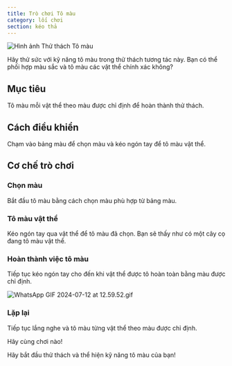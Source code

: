 ```yaml
---
title: Trò chơi Tô màu
category: lối chơi
section: kéo thả
---
```

![Hình ảnh Thử thách Tô màu](https://help.studycat.com/hc/article_attachments/34823177517721)


Hãy thử sức với kỹ năng tô màu trong thử thách tương tác này. Bạn có thể phối hợp màu sắc và tô màu các vật thể chính xác không?


## Mục tiêu


Tô màu mỗi vật thể theo màu được chỉ định để hoàn thành thử thách.


## Cách điều khiển


Chạm vào bảng màu để chọn màu và kéo ngón tay để tô màu vật thể.


## Cơ chế trò chơi


### Chọn màu


Bắt đầu tô màu bằng cách chọn màu phù hợp từ bảng màu.


 


### Tô màu vật thể


Kéo ngón tay qua vật thể để tô màu đã chọn. Bạn sẽ thấy như có một cây cọ đang tô màu vật thể.


 


### Hoàn thành việc tô màu


Tiếp tục kéo ngón tay cho đến khi vật thể được tô hoàn toàn bằng màu được chỉ định.


![WhatsApp GIF 2024-07-12 at 12.59.52.gif](https://help.studycat.com/hc/article_attachments/34967665665945)


### Lặp lại


Tiếp tục lắng nghe và tô màu từng vật thể theo màu được chỉ định.


Hãy cùng chơi nào!


Hãy bắt đầu thử thách và thể hiện kỹ năng tô màu của bạn!